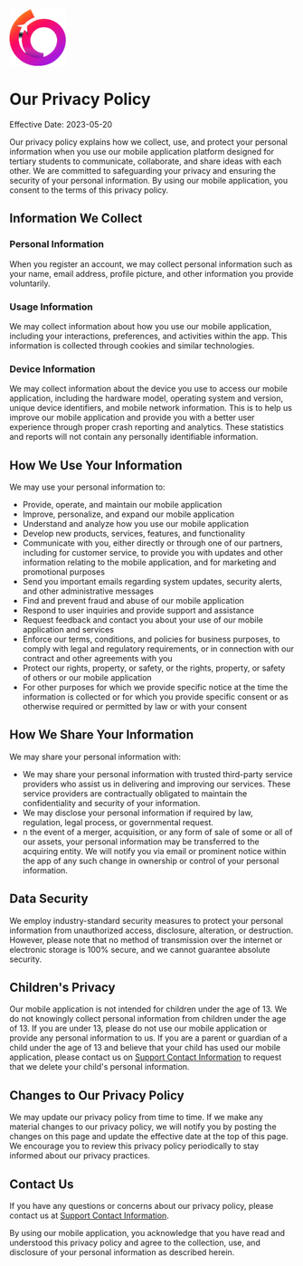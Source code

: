 <img src="logo.webp" width="100px" height="100px">

# Our Privacy Policy

Effective Date: 2023-05-20

Our privacy policy explains how we collect, use, and protect your personal information when you use our mobile
application platform designed for tertiary students to communicate, collaborate, and share ideas with each other. We are
committed to safeguarding your privacy and ensuring the security of your personal information. By using our mobile
application, you consent to the terms of this privacy policy.

## Information We Collect

### Personal Information

When you register an account, we may collect personal information such as your name, email address, profile picture, and
other information you provide voluntarily.

### Usage Information

We may collect information about how you use our mobile application, including your interactions, preferences, and
activities within the app. This information is collected through cookies and similar technologies.

### Device Information

We may collect information about the device you use to access our mobile application, including the hardware model,
operating system and version, unique device identifiers, and mobile network information. This is to help us improve our
mobile application and provide you with a better user experience through proper crash reporting and analytics.
These statistics and reports will not contain any personally identifiable information.

## How We Use Your Information

We may use your personal information to:

- Provide, operate, and maintain our mobile application
- Improve, personalize, and expand our mobile application
- Understand and analyze how you use our mobile application
- Develop new products, services, features, and functionality
- Communicate with you, either directly or through one of our partners, including for customer service, to provide you
  with updates and other information relating to the mobile application, and for marketing and promotional purposes
- Send you important emails regarding system updates, security alerts, and other administrative messages
- Find and prevent fraud and abuse of our mobile application
- Respond to user inquiries and provide support and assistance
- Request feedback and contact you about your use of our mobile application and services
- Enforce our terms, conditions, and policies for business purposes, to comply with legal and regulatory requirements,
  or in connection with our contract and other agreements with you
- Protect our rights, property, or safety, or the rights, property, or safety of others or our mobile application
- For other purposes for which we provide specific notice at the time the information is collected or for which you
  provide specific consent or as otherwise required or permitted by law or with your consent

## How We Share Your Information

We may share your personal information with:

- We may share your personal information with trusted third-party service providers who assist us in delivering and
  improving our services. These service providers are contractually obligated to maintain the confidentiality and
  security of your information.
- We may disclose your personal information if required by law, regulation, legal process, or governmental request.
- n the event of a merger, acquisition, or any form of sale of some or all of our assets, your personal information may
  be transferred to the acquiring entity. We will notify you via email or prominent notice within the app of any such
  change in ownership or control of your personal information.

## Data Security

We employ industry-standard security measures to protect your personal information from unauthorized access, disclosure,
alteration, or destruction. However, please note that no method of transmission over the internet or electronic storage
is 100% secure, and we cannot guarantee absolute security.

## Children's Privacy

Our mobile application is not intended for children under the age of 13. We do not knowingly collect personal
information
from children under the age of 13. If you are under 13, please do not use our mobile application or provide any personal
information to us. If you are a parent or guardian of a child under the age of 13 and believe that your child has used
our mobile application, please contact us on [Support Contact Information](mailto:qcodelabsllc@gmail.com) to request that
we delete your child's personal information.

## Changes to Our Privacy Policy

We may update our privacy policy from time to time. If we make any material changes to our privacy policy, we will
notify you by posting the changes on this page and update the effective date at the top of this page. We encourage you
to review this privacy policy periodically to stay informed about our privacy practices.

## Contact Us

If you have any questions or concerns about our privacy policy, please contact us
at [Support Contact Information](mailto:qcodelabsllc@gmail.com).

By using our mobile application, you acknowledge that you have read and understood this privacy policy and agree to the
collection, use, and disclosure of your personal information as described herein.
